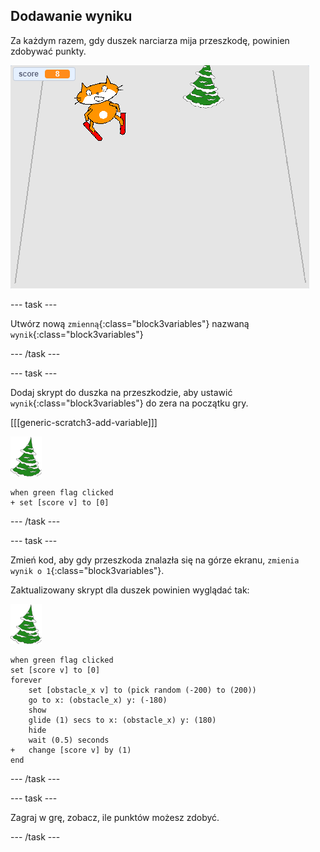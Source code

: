 ## Dodawanie wyniku

Za każdym razem, gdy duszek narciarza mija przeszkodę, powinien zdobywać punkty.

![wynik](images/score.png)

--- task ---

Utwórz nową `zmienną`{:class="block3variables"} nazwaną `wynik`{:class="block3variables"}

--- /task ---

--- task ---

Dodaj skrypt do duszka na przeszkodzie, aby ustawić `wynik`{:class="block3variables"} do zera na początku gry.

[[[generic-scratch3-add-variable]]]

![duszek przeszkoda](images/obstacle_sprite.png)

```blocks3
when green flag clicked
+ set [score v] to [0]
```

--- /task ---

--- task ---

Zmień kod, aby gdy przeszkoda znalazła się na górze ekranu, `zmienia wynik o 1`{:class="block3variables"}.

Zaktualizowany skrypt dla duszek powinien wyglądać tak:

![duszek przeszkoda](images/obstacle_sprite.png)

```blocks3
when green flag clicked
set [score v] to [0]
forever 
    set [obstacle_x v] to (pick random (-200) to (200))
    go to x: (obstacle_x) y: (-180)
    show
    glide (1) secs to x: (obstacle_x) y: (180)
    hide
    wait (0.5) seconds
+   change [score v] by (1)
end
```

--- /task ---

--- task ---

Zagraj w grę, zobacz, ile punktów możesz zdobyć.

--- /task ---